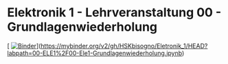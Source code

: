 # Elektronik 1 - Lehrveranstaltung 00 - Grundlagenwiederholung
[
[![Binder](https://mybinder.org/badge_logo.svg)](https://mybinder.org/v2/gh/HSKbisogno/Eletronik_1/HEAD?labpath=00-ELE1%2F00-Ele1-Grundlagenwiederholung.ipynb)](https://mybinder.org/v2/gh/HSKbisogno/Eletronik_1/HEAD?labpath=00-ELE1%2F00-Ele1-Grundlagenwiederholung.ipynb)
